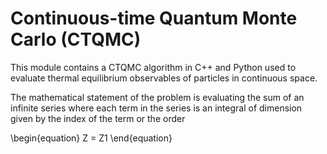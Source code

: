 # Continuous-time Quantum Monte Carlo (CTQMC)

This module contains a CTQMC algorithm in C++ and Python used to evaluate thermal equilibrium observables of particles in continuous space.

The mathematical statement of the problem is evaluating the sum of an infinite series where each term in the series is an integral of dimension given by the index of the term or the order

\begin{equation}
Z = Z1
\end{equation}
